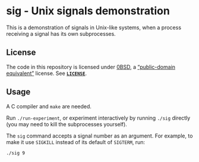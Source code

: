 <!-- SPDX-License-Identifier: 0BSD -->

# sig - Unix signals demonstration

This is a demonstration of signals in Unix-like systems, when a process
receiving a signal has its own subprocesses.

## License

The code in this repository is licensed under
[0BSD](https://spdx.org/licenses/0BSD.html), a
[“public-domain equivalent”](https://en.wikipedia.org/wiki/Public-domain-equivalent_license)
license. See [**`LICENSE`**](LICENSE).

## Usage

A C compiler and `make` are needed.

Run `./run-experiment`, or experiment interactively by running `./sig` directly
(you may need to kill the subprocesses yourself).

The `sig` command accepts a signal number as an argument. For example, to make
it use `SIGKILL` instead of its default of `SIGTERM`, run:

```sh
./sig 9
```
